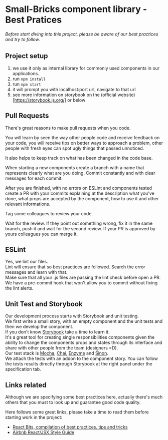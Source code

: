 # Small-Bricks component library - Best Pratices

###### Before start diving into this project, please be aware of our best practices and try to follow.

## Project setup
1. we use it only as internal library for commonly used components in our applications.
1. run ```npm install```
1. run ```npm start```
1. it will prompt you with localhost:port url, navigate to that url
1. see more information on storybook on the (official website)[https://storybook.js.org/] or below

## Pull Requests
There's great reasons to make pull requests when you code.   

You will learn by seen the way other people code and receive feedback on your code, you will receive tips on better ways to approach a problem, other people with fresh eyes can spot ugly things that passed unnoticed.

It also helps to keep track on what has been changed in the code base.   

When starting a new components create a branch with a name that represents clearly what are you doing.
Commit constantly and with clear messages for each commit.   

After you are finished, with no errors on ESLint and components tested create a PR with your commits explaining at the description what you've done, what props are accepted by the component, how to use it and other relevant informations.   

Tag some colleagues to review your code.   

Wait for the review. If they point out something wrong, fix it in the same branch, push it and wait for the second review.
If your PR is approved by yours colleagues you can merge it.

## ESLint
Yes, we lint our files.   
Lint will ensure that so best practices are followed. Search the error messages and learn with that.   
Make sure that all your .js files are passing the lint check before open a PR.      
We have a pre-commit hook that won't allow you to commit without fixing the lint alerts.

## Unit Test and Storybook
Our development process starts with Storybook and unit testing.   
We first write a small story, with an empty component and the unit tests and then we develop the component.   
If you don't know [Storybook](https://storybook.js.org/) take a time to learn it.   
It's a great tool for creating single responsibilities components given the ability to change the components props and states through its interface and share with other people from the team (designers =D).   
Our test stack is [Mocha](https://mochajs.org), [Chai](http://chaijs.com/), [Enzyme](http://airbnb.io/enzyme/docs/) and [Sinon](http://sinonjs.org).  
We attach the tests with an addon to the component story. You can follow the tests results directly through Storybook at the right panel under the specification tab.

## Links related
Although we are specifying some best practices here, actually there's much others that you must to look up and guarantee good code quality.

Here follows some great links, please take a time to read them before starting work in the project:

- [React Bits, compilation of best practices, tips and tricks](https://github.com/vasanthk/react-bits)
- [Airbnb React/JSX Style Guide](https://github.com/airbnb/javascript/tree/master/react)

